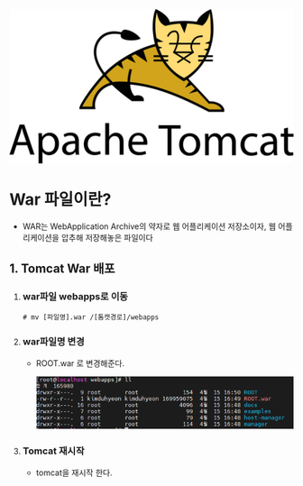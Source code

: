 ![alt text](img/tomcat.png)
# War 파일이란?
- WAR는 WebApplication Archive의 약자로 웹 어플리케이션 저장소이자, 웹 어플리케이션을 압추해 저장해놓은 파일이다

## 1. Tomcat War 배포
1. ### war파일 webapps로 이동
    ```
    # mv [파일명].war /[톰캣경로]/webapps
    ```
2. ### war파일명 변경
    - ROOT.war 로 변경해준다.
    
        ![alt text](img/war배포.png)

3. ### Tomcat 재시작
    - tomcat을 재시작 한다.